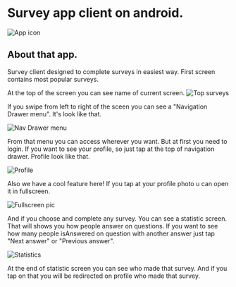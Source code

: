 # Survey app client on android.
![App icon](https://pp.userapi.com/c639230/v639230316/24dd0/tmABY5SBIts.jpg)

## About that app.
Survey client designed to complete surveys in easiest way.
First screen contains most popular surveys.

At the top of the screen you can see name of current screen.
![Top surveys](https://pp.userapi.com/c639230/v639230316/24de3/CwkjdBa51QY.jpg)

 If you swipe from left to right of the sceen
 you can see a "Navigation Drawer menu".
 It's look like that.
 
 ![Nav Drawer menu](https://pp.userapi.com/c639230/v639230316/24dad/3nlwZXnavXI.jpg)
 
 
 From that menu you can access wherever you want. But at first you need to login.
 If you want to see your profile, so just tap at the top of navigation drawer.
 Profile look like that.
 
 ![Profile](https://pp.userapi.com/c639230/v639230316/24df4/yx0Eeg5_Oz0.jpg)
 
 
 Also we have a cool feature here! 
 If you tap at your profile photo u can open it in fullscreen.
 
 ![Fullscreen pic](https://pp.userapi.com/c639230/v639230316/24d6e/x6EWX8gnh3g.jpg)
 
 And if you choose and complete any survey.
 You can see a statistic screen.
 That will shows you how people answer on questions.
 If you want to see how many people isAnswered on question with another answer
 just tap "Next answer" or "Previous answer".
 
 ![Statistics](https://pp.userapi.com/c639230/v639230316/24e0e/_dslEV4A1WM.jpg)
 
 
 At the end of statistic screen you can see who made that survey.
 And if you tap on that you will be redirected on profile who made that survey.
